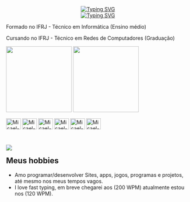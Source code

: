 
<div align="center">
  <a href="https://git.io/typing-svg"><img src="https://readme-typing-svg.demolab.com?font=Fira+Code&size=25&pause=1000&color=8608D1&repeat=false&width=435&lines=Micael+Soares+do+Nascimento" alt="Typing SVG" /></a>
  <br>
  <a href="https://git.io/typing-svg"><img src="https://readme-typing-svg.demolab.com?font=Fira+Code&pause=1000&color=8608D1&width=435&lines=Full-Stack+web+and+app+developer;Linux+%2F+Windows" alt="Typing SVG" /></a>
</div>


<p> Formado no IFRJ - Técnico em Informática (Ensino médio)</p>
<p> Cursando no IFRJ - Técnico em Redes de Computadores (Graduação)</p>

<!-- Github Status: theme=midnight-purple -->
<picture>
  <source
    srcset="https://github-readme-stats.vercel.app/api?username=MicaelSoares7&show_icons=true&theme=midnight-purple"
    media="(prefers-color-scheme: dark)"
  />
  <source
    srcset="https://github-readme-stats.vercel.app/api?username=MicaelSoares7&show_icons=true"
    media="(prefers-color-scheme: light), (prefers-color-scheme: no-preference)"
  />
  <img height=180 align="center" src="https://github-readme-stats.vercel.app/api?username=MicaelSoares7&show_icons=true" />
</picture>

<a href="https://github.com/MicaelSoares7">
  <img height=180 align="center" src="https://github-readme-stats.vercel.app/api/top-langs?username=MicaelSoares7&layout=compact&langs_count=8&card_width=320&theme=midnight-purple" />
</a>
<div style="display: inline_block"><br>
  <img aling=center alt=Micael-Java height=30 width=40 src="https://cdn.jsdelivr.net/gh/devicons/devicon@latest/icons/java/java-original.svg" />
  <img aling=center alt=Micael-Python height=30 width=40 src="https://cdn.jsdelivr.net/gh/devicons/devicon@latest/icons/python/python-original.svg" />
  <img aling=center alt=Micael-HTML height=30 width=40 src="https://cdn.jsdelivr.net/gh/devicons/devicon@latest/icons/html5/html5-original.svg" />
  <img aling=center alt=Micael-CSS height=30 width=40 src="https://cdn.jsdelivr.net/gh/devicons/devicon@latest/icons/css3/css3-original.svg" />
  <img aling=center alt=Micael-JavaScript height=30 width=40 src="https://cdn.jsdelivr.net/gh/devicons/devicon@latest/icons/javascript/javascript-original.svg" />
  <img aling=center alt=Micael-PHP height=30 width=40 src="https://cdn.jsdelivr.net/gh/devicons/devicon@latest/icons/php/php-original.svg" />
</div>                   

#

<a href="mailto:micaelsores0706@gmail.com">
  <img src="https://img.shields.io/badge/Gmail-D14836?style=for-the-badge&logo=gmail&logoColor=white"/>
</a>




<h2 style="margin-top: 15px">Meus hobbies</h2>

- Amo programar/desenvolver Sites, apps, jogos, programas e projetos, até mesmo nos meus tempos vagos.
- I love fast typing, em breve chegarei aos (200 WPM) atualmente estou nos (120 WPM).

<!--
<h3> Minhas Áreas (níveis de conhecimento): </h3>

- Segurança da Informação/Ciber Segurança (Very High)✨
- Python🐍 ✨
- HTML/CSS✨ 
- JavaScript✨
- Java☕ ✨
- PHP✨
- C# (Median)
- C (High)
- C++
- SQL(High) 
- PowerShell(High)
- TypeScript(Median)







**MicaelSoares11/MicaelSoares11** is a ✨ _special_ ✨ repository because its `README.md` (this file) appears on your GitHub profile.

Here are some ideas to get you started:

- 🔭 I’m currently working on ...
- 🌱 I’m currently learning ...
- 👯 I’m looking to collaborate on ...
- 🤔 I’m looking for help with ...
- 💬 Ask me about ...
- 📫 How to reach me: ...
- 😄 Pronouns: ...
- ⚡ Fun fact: ...
-->
